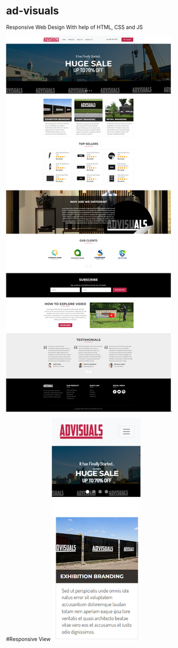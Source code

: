 # ad-visuals
Responsive Web Design With help of HTML, CSS and JS

![Desktop View](assets/Ad-visuals.png).

#Responsive View
![Respinsive View](assets/Ad-visuals-responsive.png)
